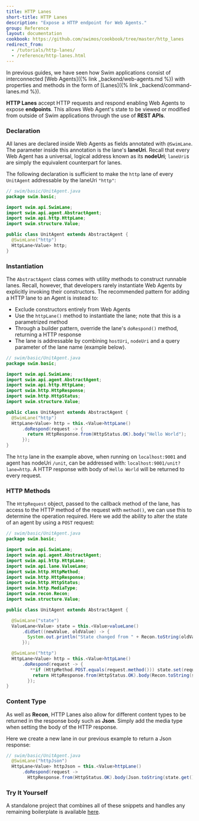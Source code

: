 ```yaml
---
title: HTTP Lanes
short-title: HTTP Lanes
description: "Expose a HTTP endpoint for Web Agents."
group: Reference
layout: documentation
cookbook: https://github.com/swimos/cookbook/tree/master/http_lanes
redirect_from:
  - /tutorials/http-lanes/
  - /reference/http-lanes.html
---
```


In previous guides, we have seen how Swim applications consist of interconnected [Web Agents]({% link _backend/web-agents.md %}) with properties and methods in the form of [Lanes]({% link _backend/command-lanes.md %}).

**HTTP Lanes** accept HTTP requests and respond enabling Web Agents to expose **endpoints**. This allows Web Agent's state to be viewed or modified from outside of Swim applications through the use of **REST APIs**.

### Declaration

All lanes are declared inside Web Agents as fields annotated with `@SwimLane`. The parameter inside this annotation is the lane's **laneUri**. Recall that every Web Agent has a universal, logical address known as its **nodeUri**; `laneUri`s are simply the equivalent counterpart for lanes.

The following declaration is sufficient to make the `http` lane of every `UnitAgent` addressable by the laneUri `"http"`:

```java
// swim/basic/UnitAgent.java
package swim.basic;

import swim.api.SwimLane;
import swim.api.agent.AbstractAgent;
import swim.api.http.HttpLane;
import swim.structure.Value;

public class UnitAgent extends AbstractAgent {
  @SwimLane("http")
  HttpLane<Value> http;
}
```

### Instantiation

The `AbstractAgent` class comes with utility methods to construct runnable lanes. Recall, however, that developers rarely instantiate Web Agents by explicitly invoking their constructors. The recommended pattern for adding a HTTP lane to an Agent is instead to:

- Exclude constructors entirely from Web Agents
- Use the `httpLane()` method to instantiate the lane; note that this is a parametrized method
- Through a builder pattern, override the lane's `doRespond()` method, returning a HTTP response
- The lane is addressable by combining `hostUri`, `nodeUri` and a query parameter of the lane name (example below).

```java
// swim/basic/UnitAgent.java
package swim.basic;

import swim.api.SwimLane;
import swim.api.agent.AbstractAgent;
import swim.api.http.HttpLane;
import swim.http.HttpResponse;
import swim.http.HttpStatus;
import swim.structure.Value;

public class UnitAgent extends AbstractAgent {
  @SwimLane("http")
  HttpLane<Value> http = this.<Value>httpLane()
      .doRespond(request -> {
        return HttpResponse.from(HttpStatus.OK).body("Hello World");
      });
}
```

The `http` lane in the example above, when running on `localhost:9001` and agent has nodeUri `/unit`, can be addressed with: `localhost:9001/unit?lane=http`. A HTTP response with body of `Hello World` will be returned to every request.

### HTTP Methods

The `HttpRequest` object, passed to the callback method of the lane, has access to the HTTP method of the request with `method()`, we can use this to determine the operation required. Here we add the ability to alter the state of an agent by using a `POST` request:

```java
// swim/basic/UnitAgent.java
package swim.basic;

import swim.api.SwimLane;
import swim.api.agent.AbstractAgent;
import swim.api.http.HttpLane;
import swim.api.lane.ValueLane;
import swim.http.HttpMethod;
import swim.http.HttpResponse;
import swim.http.HttpStatus;
import swim.http.MediaType;
import swim.recon.Recon;
import swim.structure.Value;

public class UnitAgent extends AbstractAgent {

  @SwimLane("state")
  ValueLane<Value> state = this.<Value>valueLane()
      .didSet((newValue, oldValue) -> {
        System.out.println("State changed from " + Recon.toString(oldValue) + " to " + Recon.toString(newValue));
      });

  @SwimLane("http")
  HttpLane<Value> http = this.<Value>httpLane()
      .doRespond(request -> {
         **if (HttpMethod.POST.equals(request.method())) state.set(request.entity().get());**
          return HttpResponse.from(HttpStatus.OK).body(Recon.toString(state.get()), MediaType.applicationXRecon());
        });
}
```

### Content Type

As well as **Recon**, HTTP Lanes also allow for different content types to be returned in the response body such as **Json**. Simply add the media type when setting the body of the HTTP response. 

Here we create a new lane in our previous example to return a Json response:

```java
// swim/basic/UnitAgent.java
  @SwimLane("httpJson")
  HttpLane<Value> httpJson = this.<Value>httpLane()
      .doRespond(request ->
        HttpResponse.from(HttpStatus.OK).body(Json.toString(state.get()), MediaType.applicationJson()));
```

### Try It Yourself

A standalone project that combines all of these snippets and handles any remaining boilerplate is available [here](https://github.com/swimos/cookbook/tree/master/http_lanes).

